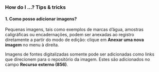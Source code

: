 ### How do I ...? Tips & tricks

#### 1. Como posso adicionar imagens?
Pequenas imagens, tais como exemplos de marcas d’água, amostras caligráficas ou encadernações, podem ser anexadas ao registro diretamente a partir do modo de edição: clique em **Anexar uma nova imagem** no menu à direita.

Imagens de fontes digitalizadas somente pode ser adicionadas como links que direcionem para o repositório da imagem. Estes são adicionados no campo **Recurso externo (856)**.
